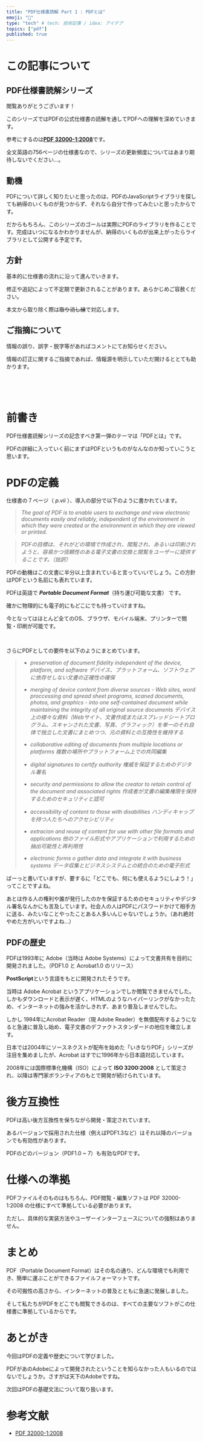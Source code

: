 ```yaml
---
title: "PDF仕様書読解 Part 1 : PDFとは"
emoji: "📄"
type: "tech" # tech: 技術記事 / idea: アイデア
topics: ["pdf"]
published: true
---
```


# この記事について

## PDF仕様書読解シリーズ

閲覧ありがとうございます！

このシリーズではPDFの公式仕様書の読解を通してPDFへの理解を深めていきます。

参考にするのは[**PDF 32000-1:2008**](https://opensource.adobe.com/dc-acrobat-sdk-docs/pdfstandards/PDF32000_2008.pdf)です。

全文英語の756ページの仕様書なので、シリーズの更新頻度についてはあまり期待しないでください...。

## 動機

PDFについて詳しく知りたいと思ったのは、PDFのJavaScriptライブラリを探しても納得のいくものが見つからず、それなら自分で作ってみたいと思ったからです。

だからもちろん、このシリーズのゴールは実際にPDFのライブラリを作ることです。完成はいつになるかわかりませんが、納得のいくものが出来上がったらライブラリとして公開する予定です。

## 方針

基本的に仕様書の流れに沿って進んでいきます。

修正や追記によって不定期で更新されることがあります。あらかじめご容赦ください。

本文から取り除く際は~~取り消し線~~で対応します。

## ご指摘について

情報の誤り、誤字・脱字等があればコメントにてお知らせください。

情報の訂正に関するご指摘であれば、情報源を明示していただ開けるととても助かります。

<br>
<br>
<br>

# 前書き

PDF仕様書読解シリーズの記念すべき第一弾のテーマは「PDFとは」です。

PDFの詳細に入っていく前にまずはPDFというものがなんなのか知っていこうと思います。

# PDFの定義

仕様書の７ページ（ *p.ⅶ* ）、導入の部分で以下のように書かれています。

> *The goal of PDF is to enable users to exchange and view electronic documents easily and reliably, independent of the environment in which they were created or the environment in which they are viewed or printed.*

> *PDFの目標は、それがどの環境で作成され、閲覧され、あるいは印刷されようと、容易かつ信頼性のある電子文書の交換と閲覧をユーザーに提供することです。（拙訳）*

PDFの動機はこの文書に半分以上含まれていると言っていいでしょう。この方針はPDFという名前にも表れています。

PDFは英語で ***Portable Document Format***（持ち運び可能な文書） です。

確かに物理的にも電子的にもどこにでも持っていけますね。

今となってはほとんど全てのOS、ブラウザ、モバイル端末、プリンターで閲覧・印刷が可能です。

<br>

さらにPDFとしての要件を以下のようにまとめています。

> - *preservation of document fidelity independent of the device, platform, and software*
>   *デバイス、プラットフォーム、ソフトウェアに依存せしない文書の正確性の確保*
>   
> - *merging of device content from diverse sources - Web sites, word proccessing and spread sheet programs, scaned documents, photos, and graphics - into one self-contained document while maintaining the integrity of all original source documents*
>   *デバイス上の様々な資料（Webサイト、文書作成またはスプレッドシートプログラム、スキャンされた文書、写真、グラフィック）を単一のそれ自体で独立した文書にまとめつつ、元の資料との互換性を維持する*
>
> - *collaborative editing of documents from multiple locations or platforms*
>   *複数の場所やプラットフォーム上での共同編集*
>
> - *digital signatures to certify authority*
>   *権威を保証するためのデジタル署名*
>
> - *security and permissions to allow the creator to retain control of the document and associated rights*
>   *作成者が文書の編集権限を保持するためのセキュリティと認可*
>
> - *accessibility of content to those with disabilities*
>   *ハンディキャップを持つ人たちへのアクセシビリティ*
>
> - *extracion and reuse of content for use with other file formats and applications*
>   *他のファイル形式やアプリケーションで利用するための抽出可能性と再利用性*
>
> - *electronic forms o gather data and integrate it with business systems*
>   *データ収集とビジネスシステムとの統合のための電子形式*

ばーっと書いていますが、要するに「どこでも、何にも使えるようにしよう！」ってことですよね。

あとは作る人の権利や誰が発行したのかを保証するためのセキュリティやデジタル署名なんかにも言及しています。社会人の人はPDFにパスワードかけて相手方に送る、みたいなことやったことある人多いんじゃないでしょうか。（あれ絶対やめた方がいいですよね...）

## PDFの歴史

PDFは1993年に Adobe（当時は Adobe Systems）によって文書共有を目的に開発されました。（PDF1.0 と Acrobat1.0 のリリース）

**PostScript**という言語をもとに開発されたそうです。

当時は Adobe Acrobat というアプリケーションでしか閲覧できませんでした。しかもダウンロードと表示が遅く、HTMLのようなハイパーリンクがなかったため、インターネットの強みを活かしきれず、あまり普及しませんでした。

しかし 1994年にAcrobat Reader（現 Adobe Reader）を無償配布するようになると急速に普及し始め、電子文書のデファクトスタンダードの地位を確立します。

日本では2004年にソースネクストが配布を始めた「いきなりPDF」シリーズが注目を集めましたが、Acrobat はすでに1996年から日本語対応しています。

2008年には国際標準化機構（ISO）によって **ISO 3200:2008** として策定され、以降は専門家ボランティアのもとで開発が続けられています。

# 後方互換性

PDFは高い後方互換性を保ちながら開発・策定されています。

あるバージョンで採用された仕様（例えばPDF1.3など）はそれ以降のバージョンでも有効性があります。

PDFのどのバージョン（PDF1.0 ~ 7）も有効なPDFです。

# 仕様への準拠

PDFファイルそのものはもちろん、PDF閲覧・編集ソフトは PDF 32000-1:2008 の仕様にすべて準拠している必要があります。

ただし、具体的な実装方法やユーザーインターフェースについての強制はありません。

# まとめ

PDF（Portable Document Format）はその名の通り、どんな環境でも利用でき、簡単に運ぶことができるファイルフォーマットです。

その可搬性の高さから、インターネットの普及とともに急速に発展しました。

そして私たちがPDFをどこでも閲覧できるのは、すべての主要なソフトがこの仕様書に準拠しているからです。

# あとがき

今回はPDFの定義や歴史について学びました。

PDFがあのAdobeによって開発されたということを知らなかった人もいるのではないでしょうか。さすがは天下のAdobeですね。

次回はPDFの基礎文法について取り扱います。

# 参考文献

- [PDF 32000-1:2008](https://opensource.adobe.com/dc-acrobat-sdk-docs/pdfstandards/PDF32000_2008.pdf)